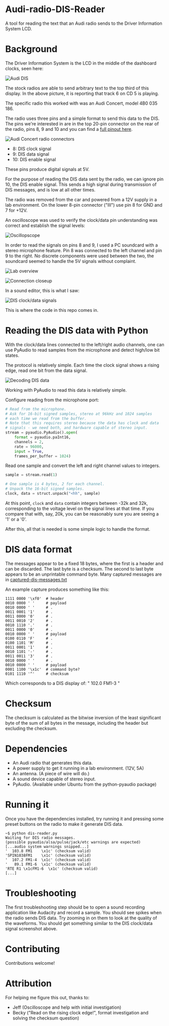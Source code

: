 Audi-radio-DIS-Reader
=====================

A tool for reading the text that an Audi radio sends to the Driver Information System LCD.


Background
==========

The Driver Information System is the LCD in the middle of the dashboard clocks, seen here:

![Audi DIS](https://raw.github.com/derpston/Audi-radio-DIS-reader/master/img/audi-dis.jpg "Audi DIS")

The stock radios are able to send arbitrary text to the top third of this display. In the above picture, it is reporting that track 6 on CD 5 is playing.

The specific radio this worked with was an Audi Concert, model 4B0 035 186.

The radio uses three pins and a simple format to send this data to the DIS. The pins we're interested in are in the top 20-pin connector on the rear of the radio, pins 8, 9 and 10 and you can find a [full pinout here](https://raw.github.com/derpston/Audi-radio-DIS-reader/master/img/concertpinout.gif).

![Audi Concert radio connectors](https://raw.github.com/derpston/Audi-radio-DIS-reader/master/img/audi-concert-connectors.jpg "Audi Concert radio connectors")

* 8: DIS clock signal
* 9: DIS data signal
* 10: DIS enable signal

These pins produce digital signals at 5V.

For the purpose of reading the DIS data sent by the radio, we can ignore pin 10, the DIS enable signal. This sends a high signal during transmission of DIS messages, and is low at all other times.

The radio was removed from the car and powered from a 12V supply in a lab environment. On the lower 8-pin connector ("III") use pin 8 for GND and 7 for +12V.

An oscilloscope was used to verify the clock/data pin understanding was correct and establish the signal levels:

![Oscillopscope](https://raw.github.com/derpston/Audi-radio-DIS-reader/master/img/audi-radio-dis-scope.jpg "Measuring pins 8 and 9 with an oscilliscope")

In order to read the signals on pins 8 and 9, I used a PC soundcard with a stereo microphone feature. Pin 8 was connected to the left channel and pin 9 to the right. No discrete components were used between the two, the soundcard seemed to handle the 5V signals without complaint.

![Lab overview](https://raw.github.com/derpston/Audi-radio-DIS-reader/master/img/lab-overview.jpg "Lab overview")

![Connection closeup](https://raw.github.com/derpston/Audi-radio-DIS-reader/master/img/connections-closeup.jpg "Connection closeup")

In a sound editor, this is what I saw:

![DIS clock/data signals](https://raw.github.com/derpston/Audi-radio-DIS-reader/master/img/dis-clock-data.jpg "DIS clock/data signals")

This is where the code in this repo comes in.

Reading the DIS data with Python
================================

With the clock/data lines connected to the left/right audio channels, one can use PyAudio to read samples from the microphone and detect high/low bit states.

The protocol is relatively simple. Each time the clock signal shows a rising edge, read one bit from the data signal.

![Decoding DIS data](https://raw.github.com/derpston/Audi-radio-DIS-reader/master/img/dis-data-decoded.jpg "Decoding DIS data")

Working with PyAudio to read this data is relatively simple.

Configure reading from the microphone port:

```python
# Read from the microphone.
# Ask for 16-bit signed samples, stereo at 96kHz and 1024 samples
# each time we read from the buffer.
# Note that this requires stereo because the data has clock and data
# signals - we need both, and hardware capable of stereo input.
stream = pyaudio.PyAudio().open(
    format = pyaudio.paInt16,
    channels = 2,
    rate = 96000,
    input = True,
    frames_per_buffer = 1024)
```

Read one sample and convert the left and right channel values to integers.

```python
sample = stream.read(1)

# One sample is 4 bytes, 2 for each channel.
# Unpack the 16-bit signed samples.
clock, data = struct.unpack("<hh", sample)
```

At this point, ```clock``` and ```data``` contain integers between -32k and 32k, corresponding to the voltage level on the signal lines at that time. If you compare that with, say, 20k, you can be reasonably sure you are seeing a '1' or a '0'.

After this, all that is needed is some simple logic to handle the format.

DIS data format
===============
The messages appear to be a fixed 18 bytes, where the first is a header and can be discarded. The last byte is a checksum. The second to last byte appears to be an unprintable command byte. Many captured messages are in [captured-dis-messages.txt](https://raw.github.com/derpston/Audi-radio-DIS-reader/master/captured-dis-messages.txt)

An example capture produces something like this:

```
1111 0000 '\xf0'  # header
0010 0000 ' '     # payload
0010 0000 ' '     # .
0011 0001 '1'     # .
0011 0000 '0'     # .
0011 0010 '2'     # .
0010 1110 '.'     # .
0011 0000 '0'     # .
0010 0000 ' '     # payload
0100 0110 'F'     # .
0100 1101 'M'     # .
0011 0001 '1'     # .
0010 1101 '-'     # .
0011 0011 '3'     # .
0010 0000 ' '     # .
0010 0000 ' '     # payload
0001 1100 '\x1c'  # command byte?
0101 1110 '^'     # checksum
```

Which corresponds to a DIS display of: "  102.0 FM1-3  "

Checksum
========

The checksum is calculated as the bitwise inversion of the least significant byte of the sum of all bytes in the message, including the header but excluding the checksum.

Dependencies
============

* An Audi radio that generates this data.
* A power supply to get it running in a lab environment. (12V, 5A)
* An antenna. (A piece of wire will do.)
* A sound device capable of stereo input.
* PyAudio. (Available under Ubuntu from the python-pyaudio package)

Running it
==========

Once you have the dependencies installed, try running it and pressing some preset buttons on the radio to make it generate DIS data.

```
~$ python dis-reader.py
Waiting for DIS radio messages.
(possible pyaudio/alsa/pulse/jack/etc warnings are expected)
[...audio system warnings snipped...]
'  103.8 FM1    \x1c' (checksum valid)
'SPIN1038FM1    \x1c' (checksum valid)
'  107.2 FM1-4  \x1c' (checksum valid)
'   89.1 FM1-6  \x1c' (checksum valid)
'RTE R1 \x1cFM1-6  \x1c' (checksum valid)
[...]
```

Troubleshooting
===============

The first troubleshooting step should be to open a sound recording application like Audacity and record a sample. You should see spikes when the radio sends DIS data. Try zooming in on them to look at the quality of the waveforms. You should get something similar to the DIS clock/data signal screenshot above.

Contributing
============
Contributions welcome!

Attribution
===========

For helping me figure this out, thanks to:

* Jeff (Oscilloscope and help with initial investigation)
* Becky ("Read on the rising clock edge!", format investigation and solving the checksum question)

